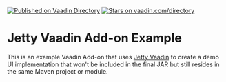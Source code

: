 [![Published on Vaadin  Directory](https://img.shields.io/badge/Vaadin%20Directory-published-00b4f0.svg)](https://vaadin.com/directory/component/jetty-vaadin-add-on)
[![Stars on vaadin.com/directory](https://img.shields.io/vaadin-directory/star/jetty-vaadin-add-on.svg)](https://vaadin.com/directory/component/jetty-vaadin-add-on)

# Jetty Vaadin Add-on Example

This is an example Vaadin Add-on that uses [Jetty Vaadin](https://vaadin.com/directory#!addon/jetty-vaadin-add-on) to create a demo UI implementation that won't be included in the final JAR but still resides in the same Maven project or module.
